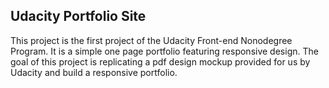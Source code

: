 ## Udacity Portfolio Site
This project is the first project of the Udacity Front-end Nonodegree Program. It is a simple one page portfolio featuring responsive design.
The goal of this project is replicating a pdf design mockup provided for us by Udacity and build a responsive portfolio.
